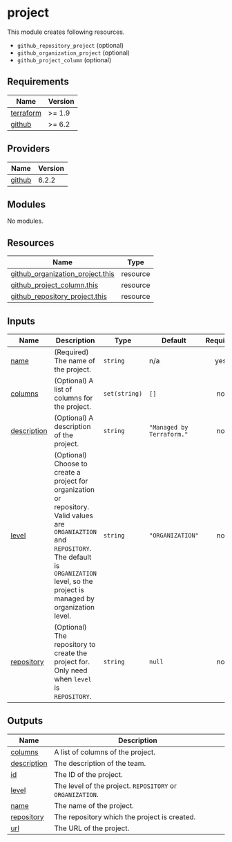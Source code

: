 # project

This module creates following resources.

- `github_repository_project` (optional)
- `github_organization_project` (optional)
- `github_project_column` (optional)

<!-- BEGINNING OF PRE-COMMIT-TERRAFORM DOCS HOOK -->
## Requirements

| Name | Version |
|------|---------|
| <a name="requirement_terraform"></a> [terraform](#requirement\_terraform) | >= 1.9 |
| <a name="requirement_github"></a> [github](#requirement\_github) | >= 6.2 |

## Providers

| Name | Version |
|------|---------|
| <a name="provider_github"></a> [github](#provider\_github) | 6.2.2 |

## Modules

No modules.

## Resources

| Name | Type |
|------|------|
| [github_organization_project.this](https://registry.terraform.io/providers/integrations/github/latest/docs/resources/organization_project) | resource |
| [github_project_column.this](https://registry.terraform.io/providers/integrations/github/latest/docs/resources/project_column) | resource |
| [github_repository_project.this](https://registry.terraform.io/providers/integrations/github/latest/docs/resources/repository_project) | resource |

## Inputs

| Name | Description | Type | Default | Required |
|------|-------------|------|---------|:--------:|
| <a name="input_name"></a> [name](#input\_name) | (Required) The name of the project. | `string` | n/a | yes |
| <a name="input_columns"></a> [columns](#input\_columns) | (Optional) A list of columns for the project. | `set(string)` | `[]` | no |
| <a name="input_description"></a> [description](#input\_description) | (Optional) A description of the project. | `string` | `"Managed by Terraform."` | no |
| <a name="input_level"></a> [level](#input\_level) | (Optional) Choose to create a project for organization or repository. Valid values are `ORGANIAZTION` and `REPOSITORY`. The default is `ORGANIZATION` level, so the project is managed by organization level. | `string` | `"ORGANIZATION"` | no |
| <a name="input_repository"></a> [repository](#input\_repository) | (Optional) The repository to create the project for. Only need when `level` is `REPOSITORY`. | `string` | `null` | no |

## Outputs

| Name | Description |
|------|-------------|
| <a name="output_columns"></a> [columns](#output\_columns) | A list of columns of the project. |
| <a name="output_description"></a> [description](#output\_description) | The description of the team. |
| <a name="output_id"></a> [id](#output\_id) | The ID of the project. |
| <a name="output_level"></a> [level](#output\_level) | The level of the project. `REPOSITORY` or `ORGANIZATION`. |
| <a name="output_name"></a> [name](#output\_name) | The name of the project. |
| <a name="output_repository"></a> [repository](#output\_repository) | The repository which the project is created. |
| <a name="output_url"></a> [url](#output\_url) | The URL of the project. |
<!-- END OF PRE-COMMIT-TERRAFORM DOCS HOOK -->
